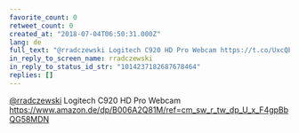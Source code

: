 ```yaml
---
favorite_count: 0
retweet_count: 0
created_at: "2018-07-04T06:50:31.000Z"
lang: de
full_text: "@rradczewski Logitech C920 HD Pro Webcam https://t.co/UxcQEXqYVj"
in_reply_to_screen_name: rradczewski
in_reply_to_status_id_str: "1014237182687678464"
replies: []
---
```


[@rradczewski](https://twitter.com/rradczewski) Logitech C920 HD Pro Webcam
<https://www.amazon.de/dp/B006A2Q81M/ref=cm_sw_r_tw_dp_U_x_F4gpBbQG58MDN>
